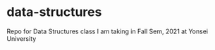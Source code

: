 # data-structures
Repo for Data Structures class I am taking in Fall Sem, 2021 at Yonsei University
